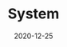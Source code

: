 ---
title: "System"
date: 2020-12-25
description: >
  시스템 보안
draft: false
collapsible: true
weight: 4
---